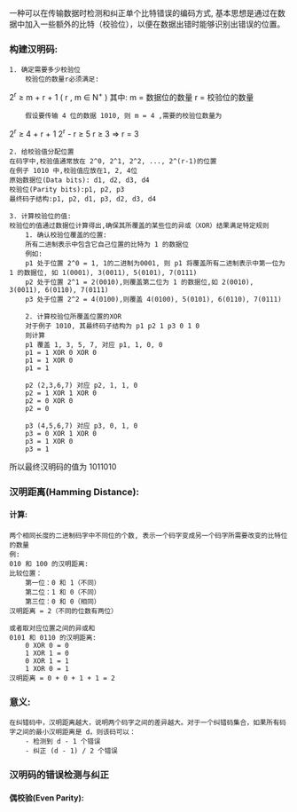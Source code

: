  一种可以在传输数据时检测和纠正单个比特错误的编码方式, 基本思想是通过在数据中加入一些额外的比特（校验位），以便在数据出错时能够识别出错误的位置。
### 构建汉明码:
	1. 确定需要多少校验位
		校验位的数量r必须满足:
2<sup>r</sup> ≥ m + r + 1 ( r , m ∈ N<sup>+</sup> )
		其中:
		m = 数据位的数量
		r = 校验位的数量

		假设要传输 4 位的数据 1010, 则 m = 4 ,需要的校验位数量为

2<sup>r</sup> ≥ 4 + r + 1
2<sup>r</sup> - r ≥ 5
r ≥ 3 => r = 3

	2. 给校验值分配位置
	在码字中,校验值通常放在 2^0, 2^1, 2^2, ..., 2^(r-1)的位置
	在例子 1010 中,校验值应放在1, 2, 4位
	原始数据位(Data bits): d1, d2, d3, d4
	校验位(Parity bits):p1, p2, p3
	最终码子结构:p1, p2, d1, p3, d2, d3, d4

	3. 计算校验位的值:
	校验位的值通过数据位计算得出,确保其所覆盖的某些位的异或（XOR）结果满足特定规则
		1. 确认校验位覆盖的位置:
		所有二进制表示中包含它自己位置的比特为 1 的数据位
		例如:
		p1 处于位置 2^0 = 1, 1的二进制为0001, 则 p1 将覆盖所有二进制表示中第一位为 1 的数据位, 如 1(0001), 3(0011), 5(0101), 7(0111)
		p2 处于位置 2^1 = 2(0010),则覆盖第二位为 1 的数据位,如 2(0010), 3(0011), 6(0110), 7(0111)
		p3 处于位置 2^2 = 4(0100),则覆盖 4(0100), 5(0101), 6(0110), 7(0111)

		2. 计算校验位所覆盖位置的XOR
		对于例子 1010, 其最终码子结构为 p1 p2 1 p3 0 1 0
		则计算
		p1 覆盖 1, 3, 5, 7, 对应 p1, 1, 0, 0
		p1 = 1 XOR 0 XOR 0
		p1 = 1 XOR 0
		p1 = 1

		p2 (2,3,6,7) 对应 p2, 1, 1, 0
		p2 = 1 XOR 1 XOR 0
		p2 = 0 XOR 0
		p2 = 0

		p3 (4,5,6,7) 对应 p3, 0, 1, 0
		p3 = 0 XOR 1 XOR 0
		p3 = 1 XOR 0
		p3 = 1

所以最终汉明码的值为 1011010

### 汉明距离(Hamming Distance):
#### 计算:
	两个相同长度的二进制码字中不同位的个数, 表示一个码字变成另一个码字所需要改变的比特位的数量
	例:
	010 和 100 的汉明距离:
	比较位置：
	    第一位：0 和 1（不同）
	    第二位：1 和 0（不同）
	    第三位：0 和 0（相同）
	汉明距离 = 2（不同的位数有两位）

	或者取对应位置之间的异或和
	0101 和 0110 的汉明距离:
		0 XOR 0 = 0
		1 XOR 1 = 0
		0 XOR 1 = 1
		1 XOR 0 = 1
	汉明距离 = 0 + 0 + 1 + 1 = 2

### 意义:
	在纠错码中，汉明距离越大，说明两个码字之间的差异越大。对于一个纠错码集合，如果所有码字之间的最小汉明距离是 d，则该码可以：
		- 检测到 d - 1 个错误
		- 纠正 (d - 1) / 2 个错误

### 汉明码的错误检测与纠正
#### 偶校验(Even Parity): 